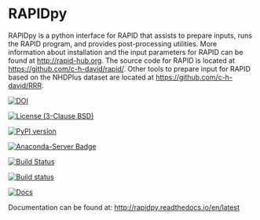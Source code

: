 # RAPIDpy

RAPIDpy is a python interface for RAPID that assists to prepare inputs, runs the RAPID program, and provides post-processing utilities.
More information about installation and the input parameters for RAPID can be found at http://rapid-hub.org.
The source code for RAPID is located at https://github.com/c-h-david/rapid/. Other tools to prepare input for RAPID based on the NHDPlus dataset are located at https://github.com/c-h-david/RRR.

[![DOI](https://zenodo.org/badge/19918/erdc-cm/RAPIDpy.svg)](https://zenodo.org/badge/latestdoi/19918/erdc-cm/RAPIDpy)

[![License (3-Clause BSD)](https://img.shields.io/badge/license-BSD%203--Clause-yellow.svg)](https://github.com/erdc-cm/RAPIDpy/blob/master/LICENSE)

[![PyPI version](https://badge.fury.io/py/RAPIDpy.svg)](https://badge.fury.io/py/RAPIDpy)

[![Anaconda-Server Badge](https://anaconda.org/conda-forge/rapidpy/badges/version.svg)](https://anaconda.org/conda-forge/rapidpy)

[![Build Status](https://travis-ci.org/erdc-cm/RAPIDpy.svg?branch=master)](https://travis-ci.org/erdc-cm/RAPIDpy)

[![Build status](https://ci.appveyor.com/api/projects/status/04cg763i8w077lr9/branch/master?svg=true)](https://ci.appveyor.com/project/snowman2/rapidpy/branch/master)

[![Docs](https://readthedocs.org/projects/rapidpy/badge/?version=latest)](http://rapidpy.readthedocs.io/en/latest)

Documentation can be found at: http://rapidpy.readthedocs.io/en/latest

